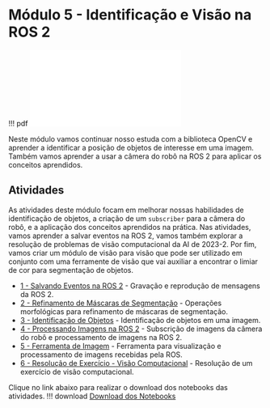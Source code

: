 # Módulo 5 - Identificação e Visão na ROS 2

!!! pdf
    ![](slides.pdf)

Neste módulo vamos continuar nosso estuda com a biblioteca OpenCV e aprender a identificar a posição de objetos de interesse em uma imagem. Também vamos aprender a usar a câmera do robô na ROS 2 para aplicar os conceitos aprendidos.

## Atividades

As atividades deste módulo focam em melhorar nossas habilidades de identificação de objetos, a criação de um `subscriber` para a câmera do robô, e a aplicação dos conceitos aprendidos na prática. Nas atividades, vamos aprender a salvar eventos na ROS 2, vamos também explorar a resolução de problemas de visão computacional da AI de 2023-2. Por fim, vamos criar um módulo de visão para visão que pode ser utilizado em conjunto com uma ferramente de visão que vai auxiliar a encontrar o limiar de cor para segmentação de objetos.

- [1 - Salvando Eventos na ROS 2](atividades/1-rosbag.md) - Gravação e reprodução de mensagens da ROS 2.
- [2 - Refinamento de Máscaras de Segmentação](atividades/2-morfologia.ipynb) - Operações morfológicas para refinamento de máscaras de segmentação.
- [3 - Identificação de Objetos](atividades/3-identificacao.ipynb) - Identificação de objetos em uma imagem.
- [4 - Processando Imagens na ROS 2](atividades/4-image_subscriber.md) - Subscrição de imagens da câmera do robô e processamento de imagens na ROS 2.
- [5 - Ferramenta de Imagem](atividades/5-image_tool.md) - Ferramenta para visualização e processamento de imagens recebidas pela ROS.
- [6 - Resolução de Exercício - Visão Computacional](atividades/61-enunciado.md) - Resolução de um exercício de visão computacional.

Clique no link abaixo para realizar o download dos notebooks das atividades.
!!! download
    [Download dos Notebooks](atividades_modulo_5.zip)

<!-- ## Para entregar

!!! exercise
    Clique no link abaixo para ser direcionado para o Github Classroom da APS 5.

    As APSs são em dupla dentro da mesma turma, no link você deve escolher seu parceiro e/ou criar um grupo.

    As entregas da APS 5 são em vídeo. Siga o tutorial [guia de configuração da APS](https://insper.github.io/robotica-computacional/screen_record/) para saber como fazer a gravação do vídeo no Ubuntu. Feito isso, realize o upload do vídeo no YouTube e coloque o link no arquivo `README.md` do seu repositório.

    [APS 5 - Github Classroom](https://classroom.github.com/a/zxV99Se5)

    A data final de entrega é **{{ data_APS5 }}**. -->